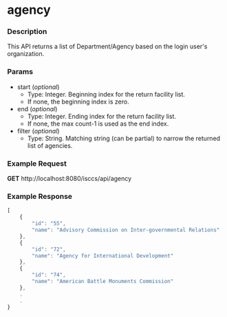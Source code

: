 # agency
### Description  
This API returns a list of Department/Agency based on the login user's organization.     
### Params

* start (*optional*)
  * Type: Integer. Beginning index for the return facility list.
  * If none, the beginning index is zero.
* end (*optional*)
  * Type: Integer. Ending index for the return facility list.
  * If none, the max count-1 is used as the end index.
* filter (*optional*)
  * Type: String.  Matching string (can be partial) to narrow the returned list of agencies.


### Example Request  
**GET**
http://localhost:8080/isccs/api/agency

### Example Response
```javascript
[
    {
        "id": "55",
        "name": "Advisory Commission on Inter-governmental Relations"
    },
    {
        "id": "72",
        "name": "Agency for International Development"
    },
    {
        "id": "74",
        "name": "American Battle Monuments Commission"
    },
    .
    .
}
```
